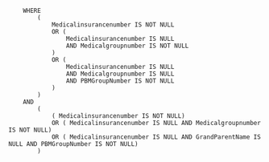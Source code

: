         WHERE 
            (
                Medicalinsurancenumber IS NOT NULL
                OR (
                    Medicalinsurancenumber IS NULL
                    AND Medicalgroupnumber IS NOT NULL
                )
                OR (
                    Medicalinsurancenumber IS NULL
                    AND Medicalgroupnumber IS NULL
                    AND PBMGroupNumber IS NOT NULL
                )
            )
        AND
            (
                ( Medicalinsurancenumber IS NOT NULL)
                OR ( Medicalinsurancenumber IS NULL AND Medicalgroupnumber IS NOT NULL)
                OR ( Medicalinsurancenumber IS NULL AND GrandParentName IS NULL AND PBMGroupNumber IS NOT NULL)
            )
            
